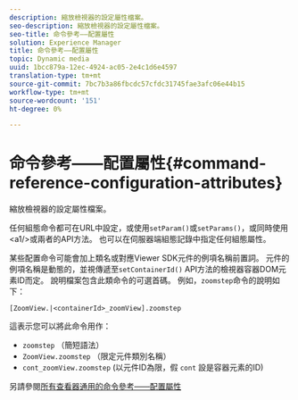 ```yaml
---
description: 縮放檢視器的設定屬性檔案。
seo-description: 縮放檢視器的設定屬性檔案。
seo-title: 命令參考——配置屬性
solution: Experience Manager
title: 命令參考——配置屬性
topic: Dynamic media
uuid: 1bcc879a-12ec-4924-ac05-2e4c1d6e4597
translation-type: tm+mt
source-git-commit: 7bc7b3a86fbcdc57cfdc31745fae3afc06e44b15
workflow-type: tm+mt
source-wordcount: '151'
ht-degree: 0%

---
```



# 命令參考——配置屬性{#command-reference-configuration-attributes}

縮放檢視器的設定屬性檔案。

任何組態命令都可在URL中設定，或使用`setParam()`或`setParams()`，或同時使用&lt;a1/>或兩者的API方法。 也可以在伺服器端組態記錄中指定任何組態屬性。

某些配置命令可能會加上類名或對應Viewer SDK元件的例項名稱前置詞。 元件的例項名稱是動態的，並視傳遞至`setContainerId()` API方法的檢視器容器DOM元素ID而定。 說明檔案包含此類命令的可選首碼。 例如，`zoomstep`命令的說明如下：

`[ZoomView.|<containerId>_zoomView].zoomstep`

這表示您可以將此命令用作：

* `zoomstep` （簡短語法）
* `ZoomView.zoomstep` （限定元件類別名稱）
* `cont_zoomView.zoomstep` (以元件ID為限，假 `cont` 設是容器元素的ID)

另請參閱[所有查看器通用的命令參考——配置屬性](../../../r-html5-viewer-20-cmdref-configattrib/r-html5-viewer-20-cmdref-configattrib.md#concept-850e0f2c49b949deb7cfbfd330d329bd)
